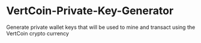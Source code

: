 # VertCoin-Private-Key-Generator
Generate private wallet keys that will be used to mine and transact using the VertCoin crypto currency
